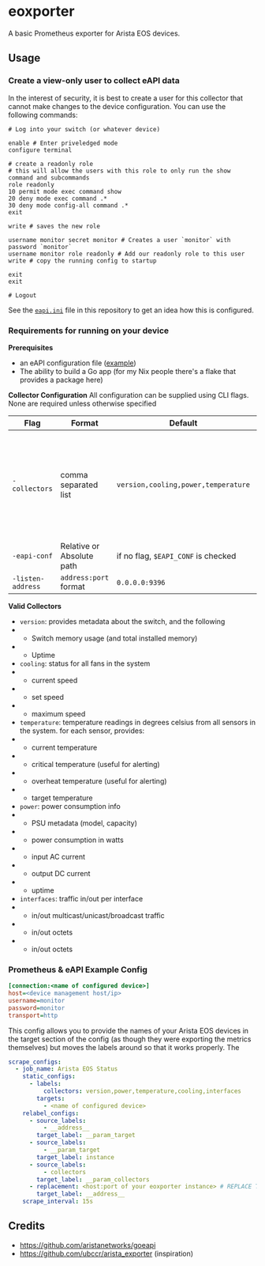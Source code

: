 # eoxporter

A basic Prometheus exporter for Arista EOS devices.

## Usage

### Create a view-only user to collect eAPI data

In the interest of security, it is best to create a user for this collector that cannot make changes to the device configuration.
You can use the following commands:

```shell
# Log into your switch (or whatever device)

enable # Enter priveledged mode
configure terminal

# create a readonly role
# this will allow the users with this role to only run the show command and subcommands
role readonly
10 permit mode exec command show
20 deny mode exec command .*
30 deny mode config-all command .*
exit

write # saves the new role

username monitor secret monitor # Creates a user `monitor` with password `monitor`
username monitor role readonly # Add our readonly role to this user
write # copy the running config to startup

exit
exit

# Logout
```

See the [`eapi.ini`](#prometheus--eapi-example-config) file in this repository to get an idea how this is configured.

### Requirements for running on your device

**Prerequisites**

- an eAPI configuration file ([example](https://github.com/aristanetworks/goeapi?tab=readme-ov-file#example-eapiconf-file))
- The ability to build a Go app (for my Nix people there's a flake that provides a package here)

**Collector Configuration**
All configuration can be supplied using CLI flags. None are required unless otherwise specified

| Flag              | Format                    | Default                             | notes                                                                               |
| ----------------- | ------------------------- | ----------------------------------- | ----------------------------------------------------------------------------------- |
| `-collectors`     | comma separated list      | `version,cooling,power,temperature` | the metrics that should be provided if the request lacks a `collectors` query param |
| `-eapi-conf`      | Relative or Absolute path | if no flag, `$EAPI_CONF` is checked | Required in flag or env form                                                        |
| `-listen-address` | `address:port` format     | `0.0.0.0:9396`                      |                                                                                     |

**Valid Collectors**

- `version`: provides metadata about the switch, and the following
- - Switch memory usage (and total installed memory)
- - Uptime
- `cooling`: status for all fans in the system
- - current speed
- - set speed
- - maximum speed
- `temperature`: temperature readings in degrees celsius from all sensors in the system. for each sensor, provides:
- - current temperature
- - critical temperature (useful for alerting)
- - overheat temperature (useful for alerting)
- - target temperature
- `power`: power consumption info
- - PSU metadata (model, capacity)
- - power consumption in watts
- - input AC current
- - output DC current
- - uptime
- `interfaces`: traffic in/out per interface
- - in/out multicast/unicast/broadcast traffic
- - in/out octets
- - in/out octets

### Prometheus & eAPI Example Config

```ini
[connection:<name of configured device>]
host=<device management host/ip>
username=monitor
password=monitor
transport=http
```

This config allows you to provide the names of your Arista EOS devices in the target section of the config (as though they were exporting the metrics themselves)
but moves the labels around so that it works properly. The

```yaml
scrape_configs:
  - job_name: Arista EOS Status
    static_configs:
      - labels:
          collectors: version,power,temperature,cooling,interfaces
        targets:
          - <name of configured device>
    relabel_configs:
      - source_labels:
          - __address__
        target_label: __param_target
      - source_labels:
          - __param_target
        target_label: instance
      - source_labels:
          - collectors
        target_label: __param_collectors
      - replacement: <host:port of your eoxporter instance> # REPLACE THIS
        target_label: __address__
    scrape_interval: 15s
```

## Credits

- https://github.com/aristanetworks/goeapi
- https://github.com/ubccr/arista_exporter (inspiration)
